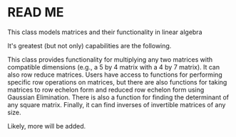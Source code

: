 # READ ME

This class models matrices and their functionality in linear algebra

It's greatest (but not only) capabilities are the following.

This class provides functionality for multiplying any two matrices with compatible dimensions (e.g., a 5 by 4 matrix with a 4 by 7 matrix).
It can also row reduce matrices. Users have access to functions for performing specific row operations on matrices, but there are also functions for taking matrices to row echelon form and reduced row echelon form using Gaussian Elimination.
There is also a function for finding the determinant of any square matrix.
Finally, it can find inverses of invertible matrices of any size.

Likely, more will be added.
